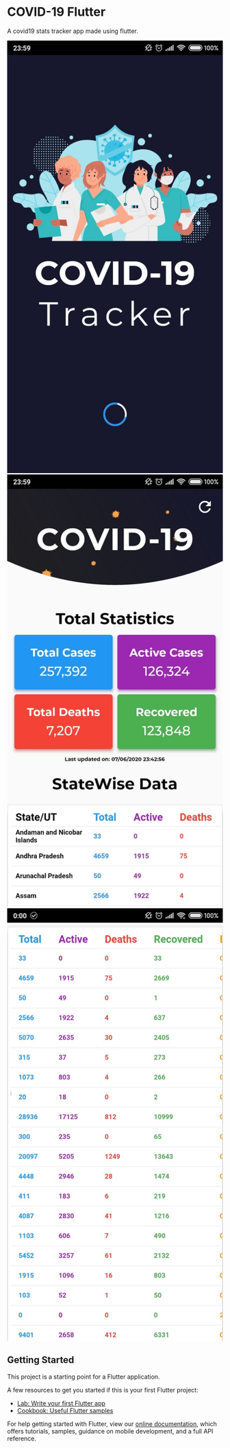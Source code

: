 # COVID-19 Flutter

A covid19 stats tracker app made using flutter.

![SplashScreen](screenshots/splashScreen.jpg "Splash Screen")
![HomeScreen](screenshots/homeScreen.jpg "Home Screen")
![Table Scroll View](screenshots/scrollTable.jpg "Table Scroll View")

## Getting Started

This project is a starting point for a Flutter application.

A few resources to get you started if this is your first Flutter project:

- [Lab: Write your first Flutter app](https://flutter.dev/docs/get-started/codelab)
- [Cookbook: Useful Flutter samples](https://flutter.dev/docs/cookbook)

For help getting started with Flutter, view our
[online documentation](https://flutter.dev/docs), which offers tutorials,
samples, guidance on mobile development, and a full API reference.
